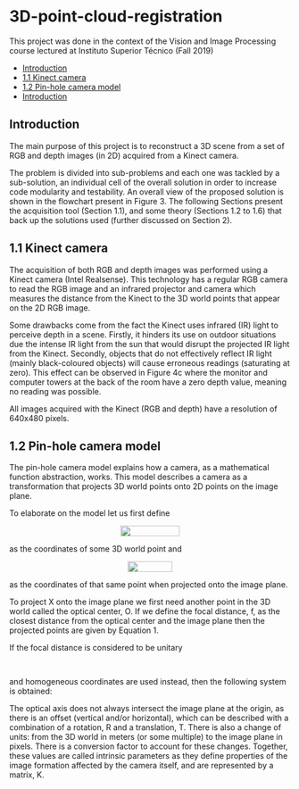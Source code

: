 # 3D-point-cloud-registration

This project was done in the context of the Vision and Image Processing course lectured at Instituto Superior Técnico (Fall 2019)

- [Introduction](#introduction)
- [1.1 Kinect camera](#11-kinect-camera)
- [1.2 Pin-hole camera model](#12-pin-hole-camera-model)
- [Introduction](#introduction)

## Introduction

The main purpose of this project is to reconstruct a 3D scene from a set of RGB and depth images (in 2D) acquired from a Kinect camera.

The problem is divided into sub-problems and each one was tackled by a sub-solution, an individual cell of the overall solution in order to increase code modularity and testability. An overall view of the proposed solution is shown in the flowchart present in Figure 3.
The following Sections present the acquisition tool (Section 1.1), and some theory (Sections 1.2 to 1.6) that
back up the solutions used (further discussed on Section 2).

## 1.1 Kinect camera
The acquisition of both RGB and depth images was performed using a Kinect camera (Intel Realsense).
This technology has a regular RGB camera to read the RGB image and an infrared projector and camera which measures the distance from the Kinect to the 3D world points that appear on the 2D RGB image.

Some drawbacks come from the fact the Kinect uses infrared (IR) light to perceive depth in a scene. Firstly, it hinders its use on outdoor situations due the intense IR light from the sun that would disrupt the projected IR light from the Kinect. Secondly, objects that do not effectively reflect IR light (mainly black-coloured objects) will cause erroneous readings (saturating at zero). This effect can be observed in Figure 4c where the monitor and computer towers at the back of the room have a zero depth value, meaning no reading was possible.

All images acquired with the Kinect (RGB and depth) have a resolution of 640x480 pixels.

## 1.2 Pin-hole camera model
The pin-hole camera model explains how a camera, as a mathematical function abstraction, works. This model describes a camera as a transformation that projects 3D world points onto 2D points on the image plane.

To elaborate on the model let us first define <p align="center"><img src="https://rawgit.com/LeafarCoder/3D-point-cloud-registration/svgs/svgs/ece379bc94ea9c45a8fa9e846c29ebf8.svg?invert_in_darkmode" align=middle width=106.95356594999998pt height=18.7598829pt/></p> as the coordinates of some 3D world point and <p align="center"><img src="https://rawgit.com/LeafarCoder/3D-point-cloud-registration/svgs/svgs/7df2c47253d49b8cb2872523baaaafb9.svg?invert_in_darkmode" align=middle width=80.7169605pt height=18.7598829pt/></p> as the coordinates of that same point when projected onto the image plane.

To project X onto the image plane we first need another point in the 3D world called the optical center, O.
If we define the focal distance, f, as the closest distance from the optical center and the image plane then the
projected points are given by Equation 1.


If the focal distance is considered to be unitary <p align="center"><img src="https://rawgit.com/LeafarCoder/3D-point-cloud-registration/svgs/svgs/f1aeca7a49e452f936aa5128a197e71b.svg?invert_in_darkmode" align=middle width=52.7396859pt height=16.438356pt/></p> and homogeneous coordinates are used instead, then
the following system is obtained:


The optical axis does not always intersect the image plane at the origin, as there is an offset (vertical and/or
horizontal), which can be described with a combination of a rotation, R and a translation, T. There is also
a change of units: from the 3D world in meters (or some multiple) to the image plane in pixels. There is a
conversion factor to account for these changes. Together, these values are called intrinsic parameters as they
define properties of the image formation affected by the camera itself, and are represented by a matrix, K.